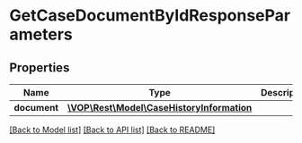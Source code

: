 # GetCaseDocumentByIdResponseParameters

## Properties
Name | Type | Description | Notes
------------ | ------------- | ------------- | -------------
**document** | [**\VOP\Rest\Model\CaseHistoryInformation**](CaseHistoryInformation.md) |  | [optional] 

[[Back to Model list]](../../README.md#documentation-for-models) [[Back to API list]](../../README.md#documentation-for-api-endpoints) [[Back to README]](../../README.md)

